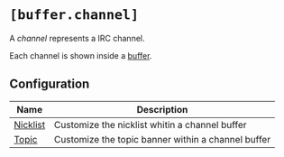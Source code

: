 # `[buffer.channel]`

A _channel_ represents a IRC channel.

Each channel is shown inside a [buffer](../index.html).

## Configuration

| Name                      | Description                                        |
| ------------------------- | -------------------------------------------------- |
| [Nicklist](./nicklist.md) | Customize the nicklist whitin a channel buffer     |
| [Topic](./topic.md)       | Customize the topic banner within a channel buffer |
